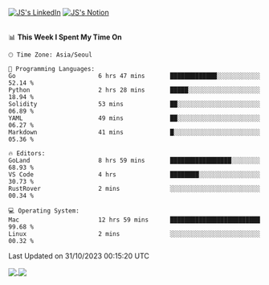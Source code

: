 
[![JS's LinkedIn](https://img.shields.io/badge/LinkedIn-blue?style=for-the-badge&logo=linkedin)](https://www.linkedin.com/in/jaeseung-lee-5a2a32139/) 
[![JS's Notion](https://img.shields.io/badge/Notion-black?style=for-the-badge&logo=notion)](https://bit.ly/ljswiki1) <br><br>
<!-- ![JS's GitHub stats](https://github-readme-stats-lemon-five.vercel.app/api?username=tkxkd0159&hide=contribs,prs,stars,issues&show_icons=true&theme=react&include_all_commits=true)   -->
<!-- ![Top Langs](https://github-readme-stats-lemon-five.vercel.app/api/top-langs/?username=tkxkd0159&layout=compact&hide=jupyter%20notebook,scss,html,css&langs_count=10)  -->


<!--START_SECTION:waka-->
📊 **This Week I Spent My Time On** 

```text
🕑︎ Time Zone: Asia/Seoul

💬 Programming Languages: 
Go                       6 hrs 47 mins       █████████████░░░░░░░░░░░░   52.14 % 
Python                   2 hrs 28 mins       █████░░░░░░░░░░░░░░░░░░░░   18.94 % 
Solidity                 53 mins             ██░░░░░░░░░░░░░░░░░░░░░░░   06.89 % 
YAML                     49 mins             ██░░░░░░░░░░░░░░░░░░░░░░░   06.27 % 
Markdown                 41 mins             █░░░░░░░░░░░░░░░░░░░░░░░░   05.36 % 

🔥 Editors: 
GoLand                   8 hrs 59 mins       █████████████████░░░░░░░░   68.93 % 
VS Code                  4 hrs               ████████░░░░░░░░░░░░░░░░░   30.73 % 
RustRover                2 mins              ░░░░░░░░░░░░░░░░░░░░░░░░░   00.34 % 

💻 Operating System: 
Mac                      12 hrs 59 mins      █████████████████████████   99.68 % 
Linux                    2 mins              ░░░░░░░░░░░░░░░░░░░░░░░░░   00.32 % 
```


 Last Updated on 31/10/2023 00:15:20 UTC
<!--END_SECTION:waka-->

<a href="https://github.com/tkxkd0159/dsalgo">
  <img align="center" src="https://github-readme-stats-lemon-five.vercel.app/api/pin/?username=tkxkd0159&repo=dsalgo&theme=react" />
</a>
<a href="https://github.com/tkxkd0159/books">
  <img align="center" src="https://github-readme-stats-lemon-five.vercel.app/api/pin/?username=tkxkd0159&repo=books&theme=react" />
</a>

<!---
- 🔭 I’m currently working on ...
- 🌱 I’m currently learning blockchain and distributed network
- 👯 I’m looking to collaborate on ...
- 🤔 I’m looking for help with ...
- 💬 Ask me about ...
- 📫 How to reach me: ...
- 😄 Pronouns: ...
- ⚡ Fun fact: ...
-->
